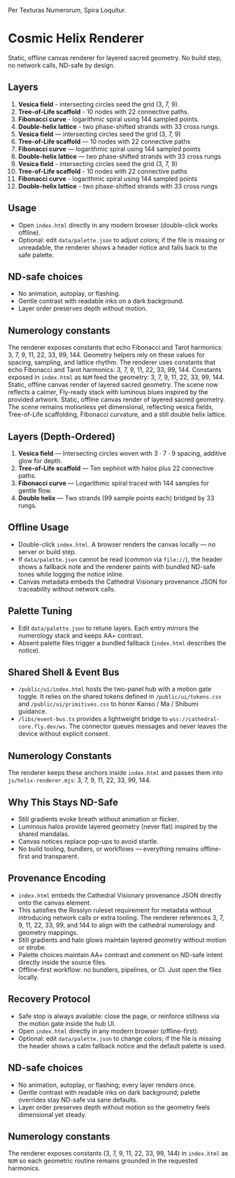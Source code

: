 Per Texturas Numerorum, Spira Loquitur.

# Cosmic Helix Renderer

Static, offline canvas renderer for layered sacred geometry. No build step, no network calls, ND-safe by design.

## Layers
1. **Vesica field** - intersecting circles seed the grid (3, 7, 9).
2. **Tree-of-Life scaffold** - 10 nodes with 22 connective paths.
3. **Fibonacci curve** - logarithmic spiral using 144 sampled points.
4. **Double-helix lattice** - two phase-shifted strands with 33 cross rungs.
1. **Vesica field** — intersecting circles seed the grid (3, 7, 9)
2. **Tree-of-Life scaffold** — 10 nodes with 22 connective paths
3. **Fibonacci curve** — logarithmic spiral using 144 sampled points
4. **Double-helix lattice** — two phase-shifted strands with 33 cross rungs
1. **Vesica field** - intersecting circles seed the grid (3, 7, 9)
2. **Tree-of-Life scaffold** - 10 nodes with 22 connective paths
3. **Fibonacci curve** - logarithmic spiral using 144 sampled points
4. **Double-helix lattice** - two phase-shifted strands with 33 cross rungs

## Usage
- Open `index.html` directly in any modern browser (double-click works offline).
- Optional: edit `data/palette.json` to adjust colors; if the file is missing or unreadable, the renderer shows a header notice and falls back to the safe palette.

## ND-safe choices
- No animation, autoplay, or flashing.
- Gentle contrast with readable inks on a dark background.
- Layer order preserves depth without motion.

## Numerology constants
The renderer exposes constants that echo Fibonacci and Tarot harmonics: 3, 7, 9, 11, 22, 33, 99, 144. Geometry helpers rely on these values for spacing, sampling, and lattice rhythm.
The renderer uses constants that echo Fibonacci and Tarot harmonics: 3, 7, 9, 11, 22, 33, 99, 144.
Constants exposed in `index.html` as `NUM` feed the geometry: 3, 7, 9, 11, 22, 33, 99, 144.
Static, offline canvas render of layered sacred geometry. The scene now reflects a calmer, Fly-ready stack with luminous blues inspired by the provided artwork.
Static, offline canvas render of layered sacred geometry. The scene remains motionless yet dimensional, reflecting vesica fields, Tree-of-Life scaffolding, Fibonacci curvature, and a still double helix lattice.

## Layers (Depth-Ordered)
1. **Vesica field** — Intersecting circles woven with 3 · 7 · 9 spacing, additive glow for depth.
2. **Tree-of-Life scaffold** — Ten sephirot with halos plus 22 connective paths.
3. **Fibonacci curve** — Logarithmic spiral traced with 144 samples for gentle flow.
4. **Double helix** — Two strands (99 sample points each) bridged by 33 rungs.

## Offline Usage
- Double-click `index.html`. A browser renders the canvas locally — no server or build step.
- If `data/palette.json` cannot be read (common via `file://`), the header shows a fallback note and the renderer paints with bundled ND-safe tones while logging the notice inline.
- Canvas metadata embeds the Cathedral Visionary provenance JSON for traceability without network calls.

## Palette Tuning
- Edit `data/palette.json` to retune layers. Each entry mirrors the numerology stack and keeps AA+ contrast.
- Absent palette files trigger a bundled fallback (`index.html` describes the notice).

## Shared Shell & Event Bus
- `/public/ui/index.html` hosts the two-panel hub with a motion gate toggle. It relies on the shared tokens defined in `/public/ui/tokens.css` and `/public/ui/primitives.css` to honor Kanso / Ma / Shibumi guidance.
- `/libs/event-bus.ts` provides a lightweight bridge to `wss://cathedral-core.fly.dev/ws`. The connector queues messages and never leaves the device without explicit consent.

## Numerology Constants
The renderer keeps these anchors inside `index.html` and passes them into `js/helix-renderer.mjs`: 3, 7, 9, 11, 22, 33, 99, 144.

## Why This Stays ND-Safe
- Still gradients evoke breath without animation or flicker.
- Luminous halos provide layered geometry (never flat) inspired by the shared mandalas.
- Canvas notices replace pop-ups to avoid startle.
- No build tooling, bundlers, or workflows — everything remains offline-first and transparent.

## Provenance Encoding
- `index.html` embeds the Cathedral Visionary provenance JSON directly onto the canvas element.
- This satisfies the Rosslyn ruleset requirement for metadata without introducing network calls or extra tooling.
The renderer references 3, 7, 9, 11, 22, 33, 99, and 144 to align with the cathedral numerology and geometry mappings.
- Still gradients and halo glows maintain layered geometry without motion or strobe.
- Palette choices maintain AA+ contrast and comment on ND-safe intent directly inside the source files.
- Offline-first workflow: no bundlers, pipelines, or CI. Just open the files locally.

## Recovery Protocol
- Safe stop is always available: close the page, or reinforce stillness via the motion gate inside the hub UI.
- Open `index.html` directly in any modern browser (offline-first).
- Optional: edit `data/palette.json` to change colors; if the file is missing the header shows a calm fallback notice and the default palette is used.

## ND-safe choices
- No animation, autoplay, or flashing; every layer renders once.
- Gentle contrast with readable inks on dark background; palette overrides stay ND-safe via sane defaults.
- Layer order preserves depth without motion so the geometry feels dimensional yet steady.

## Numerology constants
The renderer exposes constants (3, 7, 9, 11, 22, 33, 99, 144) in `index.html` as `NUM` so each geometric routine remains grounded in the requested harmonics.
